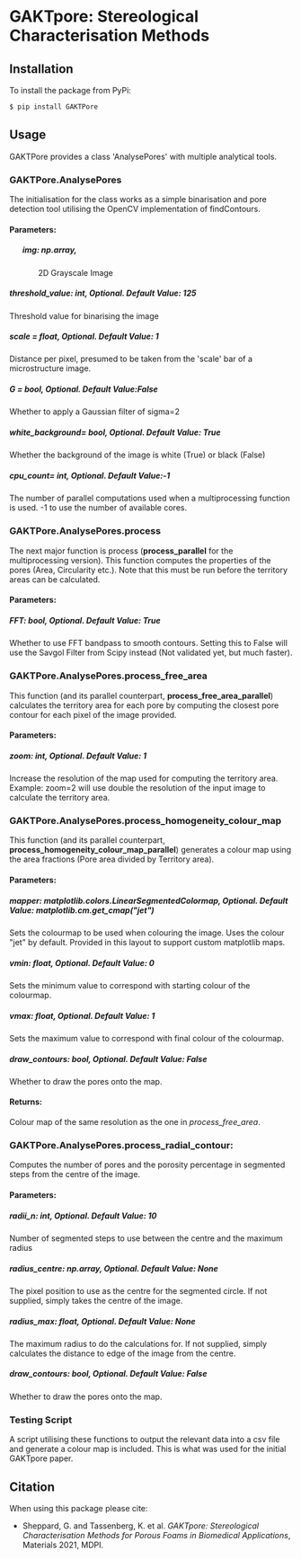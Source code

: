 # GAKTpore: Stereological Characterisation Methods

## Installation
To install the package from PyPi:

```bash
$ pip install GAKTPore
```

## Usage

GAKTPore provides a class 'AnalysePores' with multiple analytical tools. 

### GAKTPore.**AnalysePores**
The initialisation for the class works as a simple binarisation and pore detection tool utilising the OpenCV implementation of findContours.

#### **Parameters:** 

##### &nbsp;&nbsp;&nbsp;&nbsp;&nbsp;&nbsp; img: np.array,
&nbsp;&nbsp;&nbsp;&nbsp;&nbsp;&nbsp;&nbsp;&nbsp;&nbsp;&nbsp;&nbsp;&nbsp; 2D Grayscale Image
##### threshold_value: int, *Optional*. Default Value: 125
Threshold value for binarising the image
##### scale = float, *Optional*. Default Value: 1
Distance per pixel, presumed to be taken from the 'scale' bar of a microstructure image.
##### G = bool, *Optional*. Default Value:False
Whether to apply a Gaussian filter of sigma=2
##### white_background= bool, *Optional*. Default Value: True
Whether the background of the image is white (True) or black (False)
##### cpu_count= int, *Optional*. Default Value:-1
The number of parallel computations used when a multiprocessing function is used. -1 to use the number of available cores.

### GAKTPore.AnalysePores.**process**
The next major function is process (**process_parallel** for the multiprocessing version). This function computes the properties of the pores (Area, Circularity etc.).
Note that this must be run before the territory areas can be calculated.

#### **Parameters:** 
##### FFT: bool, *Optional*. Default Value: True
Whether to use FFT bandpass to smooth contours. Setting this to False will use the Savgol Filter from Scipy instead (Not validated yet, but much faster).

### GAKTPore.AnalysePores.**process_free_area**
This function (and its parallel counterpart, **process_free_area_parallel**) calculates the territory area for each pore by computing the closest pore contour for each pixel of the image provided.

#### **Parameters:** 
##### zoom: int, *Optional*. Default Value: 1
Increase the resolution of the map used for computing the territory area. Example: zoom=2 will use double the resolution of the input image to calculate the territory area.

### GAKTPore.AnalysePores.**process_homogeneity_colour_map**
This function (and its parallel counterpart, **process_homogeneity_colour_map_parallel**) generates a colour map using the area fractions (Pore area divided by Territory area).
#### **Parameters:** 
##### mapper: matplotlib.colors.LinearSegmentedColormap, *Optional*. Default Value: matplotlib.cm.get_cmap("jet")
Sets the colourmap to be used when colouring the image. Uses the colour "jet" by default. Provided in this layout to support custom matplotlib maps.
##### vmin: float, *Optional*. Default Value: 0
Sets the minimum value to correspond with starting colour of the colourmap. 
##### vmax: float, *Optional*. Default Value: 1
Sets the maximum value to correspond with final colour of the colourmap. 
##### draw_contours: bool, *Optional*. Default Value: False
Whether to draw the pores onto the map.
  
#### **Returns:**  
Colour map of the same resolution as the one in *process_free_area*.

### GAKTPore.AnalysePores.**process_radial_contour**:
  Computes the number of pores and the porosity percentage in segmented steps from the centre of the image.
#### **Parameters:** 

##### radii_n: int, *Optional*. Default Value: 10
Number of segmented steps to use between the centre and the maximum radius

##### radius_centre: np.array, *Optional*. Default Value: None
The pixel position to use as the centre for the segmented circle. If not supplied, simply takes the centre of the image.

##### radius_max: float, *Optional*. Default Value: None
The maximum radius to do the calculations for. If not supplied, simply calculates the distance to edge of the image from the centre.

##### draw_contours: bool, *Optional*. Default Value: False
Whether to draw the pores onto the map.

### Testing Script

A script utilising these functions to output the relevant data into a csv file and generate a colour map is included. This is what was used for the initial GAKTpore paper.

## Citation

When using this package please cite:

*   Sheppard, G. and Tassenberg, K. et al. _GAKTpore: Stereological Characterisation Methods for Porous Foams in Biomedical Applications_, Materials 2021, MDPI.
